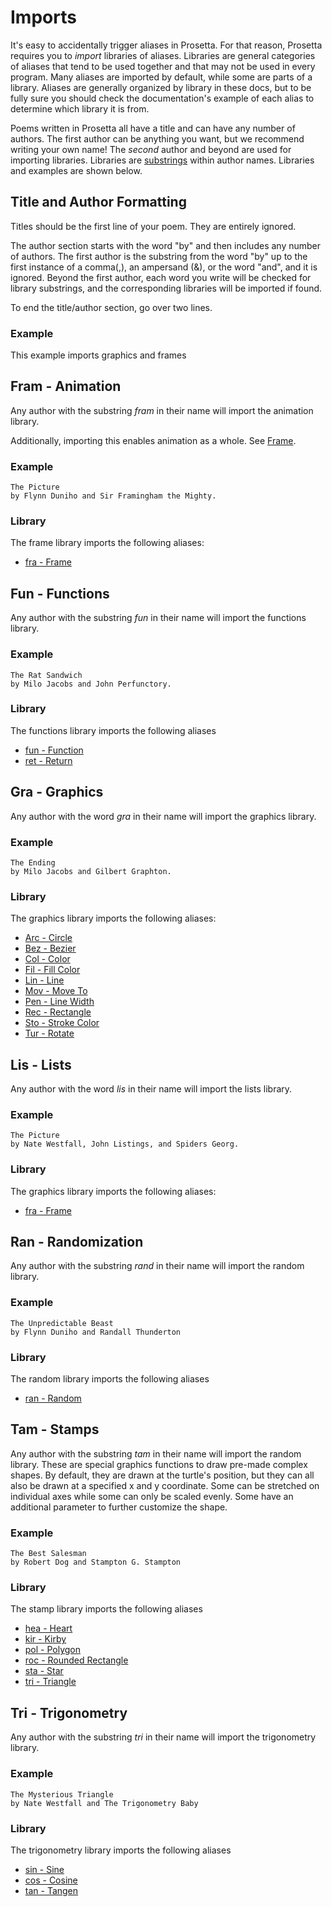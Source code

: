 # Imports

It's easy to accidentally trigger aliases in Prosetta. For that reason, Prosetta requires you to _import_ libraries of aliases. Libraries are general categories of aliases that tend to be used together and that may not be used in every program. Many aliases are imported by default, while some are parts of a library. Aliases are generally organized by library in these docs, but to be fully sure you should check the documentation's example of each alias to determine which library it is from.

Poems written in Prosetta all have a title and can have any number of authors. The first author can be anything you want, but we recommend writing your own name! The _second_ author and beyond are used for importing libraries. Libraries are [substrings](Glossary.md#substring-matching) within author names. Libraries and examples are shown below.

## Title and Author Formatting
Titles should be the first line of your poem. They are entirely ignored.

The author section starts with the word "by" and then includes any number of authors. The first author is the substring from the word "by" up to the first instance of a comma(,), an ampersand (&), or the word "and", and it is ignored. Beyond the first author, each word you write will be checked for library substrings, and the corresponding libraries will be imported if found.

To end the title/author section, go over two lines.

### Example
This example imports graphics and frames
<editor :code='`
My Poem
by Milo Jacobs, John Graphton, and Alice Framingham.
\t
was frame mod ide fra 5. 20!
tur ide tim frame frame. 2!
rec tim frame frame!
`' 
:code-wordier=null
output-method='canvas'></editor>

## Fram - Animation
Any author with the substring _fram_ in their name will import the animation library.

Additionally, importing this enables animation as a whole. See [Frame](Frame.md).

### Example
```
The Picture
by Flynn Duniho and Sir Framingham the Mighty.
```

### Library
The frame library imports the following aliases:
- [fra - Frame](Frame.md)



## Fun - Functions
Any author with the substring _fun_ in their name will import the functions library.

### Example
```
The Rat Sandwich
by Milo Jacobs and John Perfunctory.
```

### Library
The functions library imports the following aliases
- [fun - Function](Function.md)
- [ret - Return](Return.md)



## Gra - Graphics
Any author with the word _gra_ in their name will import the graphics library.

### Example
```
The Ending
by Milo Jacobs and Gilbert Graphton.
```

### Library
The graphics library imports the following aliases:
- [Arc - Circle](Circle.md)
- [Bez - Bezier](Bezier.md)
- [Col - Color](Color.md)
- [Fil - Fill Color](Fill.md)
- [Lin - Line](Line.md)
- [Mov - Move To](MoveTo.md)
- [Pen - Line Width](LineWidth.md)
- [Rec - Rectangle](Rectangle.md)
- [Sto - Stroke Color](Stroke.md)
- [Tur - Rotate](Rotate.md)




## Lis - Lists
Any author with the word _lis_ in their name will import the lists library.

### Example
```
The Picture
by Nate Westfall, John Listings, and Spiders Georg.
```

### Library
The graphics library imports the following aliases:
- [fra - Frame](Frame.md)



## Ran - Randomization
Any author with the substring _rand_ in their name will import the random library.

### Example
```
The Unpredictable Beast
by Flynn Duniho and Randall Thunderton
```

### Library
The random library imports the following aliases
- [ran - Random](Random.md)



## Tam - Stamps
Any author with the substring _tam_ in their name will import the random library. These are special graphics functions to draw pre-made complex shapes. By default, they are drawn at the turtle's position, but they can all also be drawn at a specified x and y coordinate. Some can be stretched on individual axes while some can only be scaled evenly. Some have an additional parameter to further customize the shape.

### Example
```
The Best Salesman
by Robert Dog and Stampton G. Stampton
```

### Library
The stamp library imports the following aliases
- [hea - Heart](Heart.md)
- [kir - Kirby](Kirby.md)
- [pol - Polygon](Polygon.md)
- [roc - Rounded Rectangle](RoundedRectangle.md)
- [sta - Star](Star.md)
- [tri - Triangle](Triangle.md)


## Tri - Trigonometry
Any author with the substring _tri_ in their name will import the trigonometry library.

### Example
```
The Mysterious Triangle
by Nate Westfall and The Trigonometry Baby
```

### Library
The trigonometry library imports the following aliases
- [sin - Sine](Sine.md)
- [cos - Cosine](Cosine.md)
- [tan - Tangen](Tangent.md)